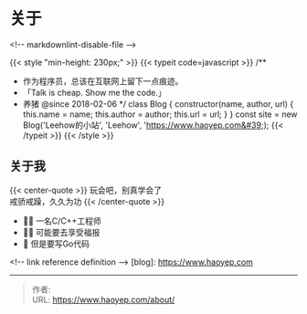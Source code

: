# 关于


&lt;!-- markdownlint-disable-file --&gt;

{{&lt; style &#34;min-height: 230px;&#34; &gt;}}
{{&lt; typeit code=javascript &gt;}}
/**
 * 作为程序员，总该在互联网上留下一点痕迹。
 * 「Talk is cheap. Show me the code.」
 * 养猪 @since 2018-02-06
 */
class Blog {
  constructor(name, author, url) {
    this.name = name;
    this.author = author;
    this.url = url;
  }
}
const site = new Blog(&#39;Leehow的小站&#39;, &#39;Leehow&#39;, &#39;https://www.haoyep.com&#39;);
{{&lt; /typeit &gt;}}
{{&lt; /style &gt;}}

## 关于我

{{&lt; center-quote &gt;}}
玩会吧，别真学会了\
戒骄戒躁，久久为功
{{&lt; /center-quote &gt;}}


- 👨‍💻 一名C/C&#43;&#43;工程师
- 👨‍💼 可能要去享受福报
- 📝 但是要写Go代码

&lt;!-- link reference definition --&gt;
[blog]: https://www.haoyep.com


---

> 作者:   
> URL: https://www.haoyep.com/about/  


